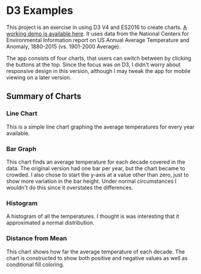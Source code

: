 # D3 Examples

This project is an exercise in using D3 V4 and ES2016 to create charts. [A working demo is available here](https://pcmart03.github.io/D3Demos/). It uses data from the National Centers for Environmental Information report on US Annual Average Temperature and Anomaly, 1880-2015 (vs. 1901-2000 Average).

The app consists of four charts, that users can switch between by clicking the buttons at the top. Since the focus was on D3, I didn't worry about responsive design in this version, although I may tweak the app for mobile viewing on a later version.

## Summary of Charts

### Line Chart
This is a simple line chart graphing the average temperatures for every year available. 

### Bar Graph
This chart finds an average temperature for each decade covered in the data. The original version had one bar per year, but the chart became to crowded. I also chose to start the y-axis at a value other than zero, just to show more variation in the bar height. Under normal circumstances I wouldn't do this since it overstates the differences.

### Histogram
A histogram of all the temperatures. I thought is was interesting that it approximated a normal distribution.

### Distance from Mean
This chart shows how far the average temperature of each decade. The chart is constructed to show both positive and negative values as well as conditional fill coloring.
